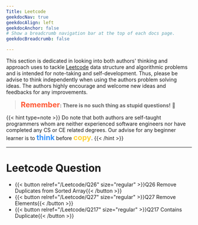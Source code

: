 ```yaml
---
Title: Leetcode
geekdocNav: true
geekdocAlign: left
geekdocAnchor: false
# Show a breadcrumb navigation bar at the top of each docs page.
geekdocBreadcrumb: false

---
```


This section is dedicated in looking into both authors' thinking and approach uses to tackle [Leetcode](https://leetcode.com/) data structure and algorithmic problems and is intended for note-taking and self-development. Thus, please be advise to think independently when using the authors problem solving ideas. The authors highly encourage and welcome new ideas and feedbacks for any improvements.

> <span style="color:#FF5733;font-weight:700;font-size:20px">Remember</span>**: There is no such thing as stupid questions!** 🤗

{{< hint type=note >}}
Do note that both authors are self-taught programmers whom are neither experienced software engineers nor have completed any CS or CE related degrees. Our advise for any beginner learner is to <span style="color:#3393FF;font-weight:700;font-size:20px">think</span> before <span style="color:#FFD133;font-weight:700;font-size:20px">copy</span>.
{{< /hint >}}

---

# Leetcode Question

- {{< button relref="/Leetcode/Q26" size="regular" >}}Q26 Remove Duplicates from Sorted Array{{< /button >}}
- {{< button relref="/Leetcode/Q27" size="regular" >}}Q27 Remove Elements{{< /button >}}
- {{< button relref="/Leetcode/Q217" size="regular" >}}Q217 Contains Duplicate{{< /button >}}
